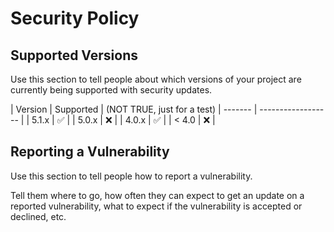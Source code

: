 # Security Policy

## Supported Versions

Use this section to tell people about which versions of your project are
currently being supported with security updates.

| Version | Supported          | (NOT TRUE, just for a test)
| ------- | ------------------ |
| 5.1.x   | :white_check_mark: |
| 5.0.x   | :x:                |
| 4.0.x   | :white_check_mark: |
| < 4.0   | :x:                |

## Reporting a Vulnerability

Use this section to tell people how to report a vulnerability.

Tell them where to go, how often they can expect to get an update on a
reported vulnerability, what to expect if the vulnerability is accepted or
declined, etc.
